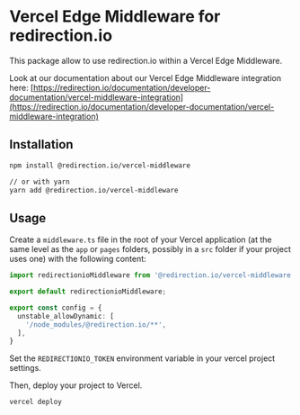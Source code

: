 # Vercel Edge Middleware for redirection.io

This package allow to use redirection.io within a Vercel Edge Middleware.

Look at our documentation about our Vercel Edge Middleware integration here: [https://redirection.io/documentation/developer-documentation/vercel-middleware-integration](https://redirection.io/documentation/developer-documentation/vercel-middleware-integration)

## Installation

```bash
npm install @redirection.io/vercel-middleware

// or with yarn
yarn add @redirection.io/vercel-middleware
```

## Usage

Create a `middleware.ts` file in the root of your Vercel application (at the same level as the `app` or `pages` folders, possibly in a `src` folder if your project uses one) with the following content:

```typescript
import redirectionioMiddleware from '@redirection.io/vercel-middleware';

export default redirectionioMiddleware;

export const config = {
  unstable_allowDynamic: [
    '/node_modules/@redirection.io/**',
  ],
}
```

Set the `REDIRECTIONIO_TOKEN` environment variable in your vercel project settings.

Then, deploy your project to Vercel.

```bash
vercel deploy
```
